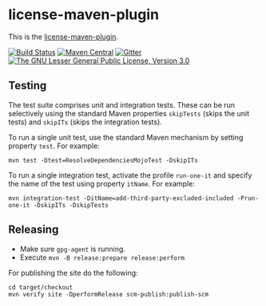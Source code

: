 # license-maven-plugin

This is the [license-maven-plugin](http://www.mojohaus.org/license-maven-plugin/).

[![Build Status](https://travis-ci.org/mojohaus/license-maven-plugin.svg?branch=master)](https://travis-ci.org/mojohaus/license-maven-plugin)
[![Maven Central](https://img.shields.io/maven-central/v/org.codehaus.mojo/license-maven-plugin.svg?label=Maven%20Central)](http://search.maven.org/#search%7Cga%7C1%7Cg%3A%22org.codehaus.mojo%22%20a%3A%license-maven-plugin%22)
[![Gitter](https://badges.gitter.im/Join%20Chat.svg)](https://gitter.im/mojohaus/license-maven-plugin?utm_source=badge&utm_medium=badge&utm_campaign=pr-badge&utm_content=badge)
[![The GNU Lesser General Public License, Version 3.0](https://img.shields.io/badge/license-LGPL3-blue.svg)](http://www.gnu.org/licenses/lgpl-3.0.txt)

## Testing

The test suite comprises unit and integration tests.   These can be run selectively using the standard Maven
properties `skipTests` (skips the unit tests) and `skipITs` (skips the integration tests).

To run a single unit test, use the standard Maven mechanism by setting property `test`.  For example:

`mvn test -Dtest=ResolveDependenciesMojoTest -DskipITs`

To run a single integration test, activate the profile `run-one-it` and specify the name of the test using property
`itName`. For example:

`mvn integration-test -DitName=add-third-party-excluded-included -Prun-one-it -DskipITs -DskipTests`

## Releasing

* Make sure `gpg-agent` is running.
* Execute `mvn -B release:prepare release:perform`

For publishing the site do the following:

```
cd target/checkout
mvn verify site -DperformRelease scm-publish:publish-scm
```
